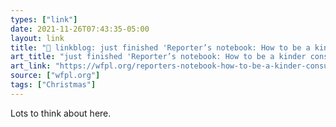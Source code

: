 ```yaml
---
types: ["link"]
date: 2021-11-26T07:43:35-05:00
layout: link
title: "🔗 linkblog: just finished 'Reporter’s notebook: How to be a kinder consumer this holiday season – 89.3 WFPL News Louisville'"
art_title: "just finished 'Reporter’s notebook: How to be a kinder consumer this holiday season – 89.3 WFPL News Louisville"
art_link: "https://wfpl.org/reporters-notebook-how-to-be-a-kinder-consumer-this-holiday-season/"
source: ["wfpl.org"]
tags: ["Christmas"]
---
```

Lots to think about here.
